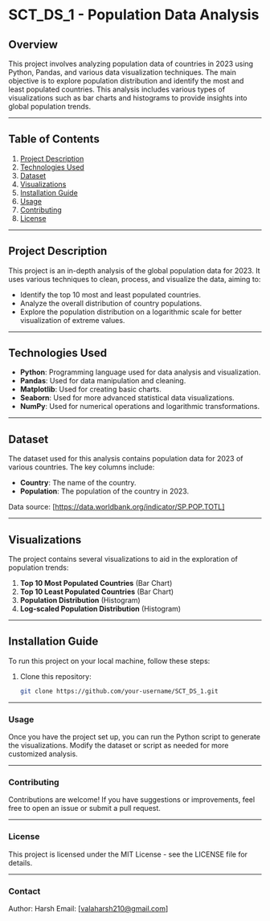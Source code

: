 # SCT_DS_1 - Population Data Analysis

## Overview

This project involves analyzing population data of countries in 2023 using Python, Pandas, and various data visualization techniques. The main objective is to explore population distribution and identify the most and least populated countries. This analysis includes various types of visualizations such as bar charts and histograms to provide insights into global population trends.

---

## Table of Contents
1. [Project Description](#project-description)
2. [Technologies Used](#technologies-used)
3. [Dataset](#dataset)
4. [Visualizations](#visualizations)
5. [Installation Guide](#installation-guide)
6. [Usage](#usage)
7. [Contributing](#contributing)
8. [License](#license)

---

## Project Description

This project is an in-depth analysis of the global population data for 2023. It uses various techniques to clean, process, and visualize the data, aiming to:
- Identify the top 10 most and least populated countries.
- Analyze the overall distribution of country populations.
- Explore the population distribution on a logarithmic scale for better visualization of extreme values.

---

## Technologies Used

- **Python**: Programming language used for data analysis and visualization.
- **Pandas**: Used for data manipulation and cleaning.
- **Matplotlib**: Used for creating basic charts.
- **Seaborn**: Used for more advanced statistical data visualizations.
- **NumPy**: Used for numerical operations and logarithmic transformations.

---

## Dataset

The dataset used for this analysis contains population data for 2023 of various countries. The key columns include:
- **Country**: The name of the country.
- **Population**: The population of the country in 2023.

Data source: [https://data.worldbank.org/indicator/SP.POP.TOTL]

---

## Visualizations

The project contains several visualizations to aid in the exploration of population trends:

1. **Top 10 Most Populated Countries** (Bar Chart)
2. **Top 10 Least Populated Countries** (Bar Chart)
3. **Population Distribution** (Histogram)
4. **Log-scaled Population Distribution** (Histogram)

---

## Installation Guide

To run this project on your local machine, follow these steps:

1. Clone this repository:
   ```bash
   git clone https://github.com/your-username/SCT_DS_1.git

---

### Usage

Once you have the project set up, you can run the Python script to generate the visualizations. Modify the dataset or script as needed for more customized analysis.

---

### Contributing

Contributions are welcome! If you have suggestions or improvements, feel free to open an issue or submit a pull request.

---

### License

This project is licensed under the MIT License - see the LICENSE file for details.

--- 

### Contact

Author: Harsh
Email: [valaharsh210@gmail.com]

